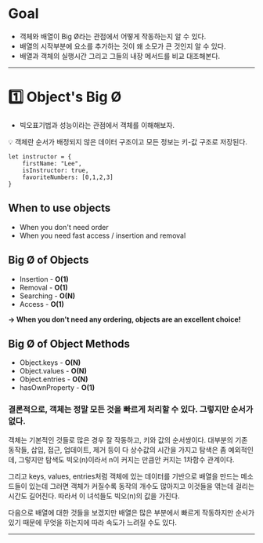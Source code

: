 # Goal

- 객체와 배열이 Big Ø라는 관점에서 어떻게 작동하는지 알 수 있다.
- 배열의 시작부분에 요소를 추가하는 것이 왜 소모가 큰 것인지 알 수 있다.
- 배열과 객체의 실행시간 그리고 그들의 내장 메서드를 비교 대조해본다.

---

# 1️⃣ Object's Big Ø

- 빅오표기법과 성능이라는 관점에서 객체를 이해해보자.

<aside>
💡 객체란 순서가 배정되지 않은 데이터 구조이고 모든 정보는 키-값 구조로 저장된다.

</aside>

```tsx
let instructor = {
	firstName: "Lee",
	isInstructor: true,
	favoriteNumbers: [0,1,2,3]
}
```

## When to use objects

- When you don't need order
- When you need fast access / insertion and removal

## Big Ø of Objects

- Insertion - **O(1)**
- Removal - **O(1)**
- Searching - **O(N)**
- Access - **O(1)**

**→ When you don't need any ordering, objects are an excellent choice!**

## Big Ø of Object Methods

- Object.keys - **O(N)**
- Object.values - **O(N)**
- Object.entries - **O(N)**
- hasOwnProperty - **O(1)**

### 결론적으로, 객체는 정말 모든 것을 빠르게 처리할 수 있다. 그렇지만 순서가 없다.

객체는 기본적인 것들로 많은 경우 잘 작동하고, 키와 값의 순서쌍이다. 대부분의 기존 동작들, 삽입, 접근, 업데이트, 제거 등이 다 상수값의 시간을 가지고 탐색은 좀 예외적인데, 그렇지만 탐색도 빅오(n)이라서 n이 커지는 만큼안 커지는 1차함수 관계이다.

그리고 keys, values, entries처럼 객체에 있는 데이터를 기반으로 배열을 만드는 메소드들이 있는데 그러면 객체가 커질수록 동작의 개수도 많아지고 이것들을 엮는데 걸리는 시간도 길어진다. 따라서 이 녀석들도 빅오(n)의 값을 가진다.

다음으로 배열에 대한 것들을 보겠지만 배열은 많은 부분에서 빠르게 작동하지만 순서가 있기 때문에 무엇을 하는지에 따라 속도가 느려질 수도 있다. 

---
